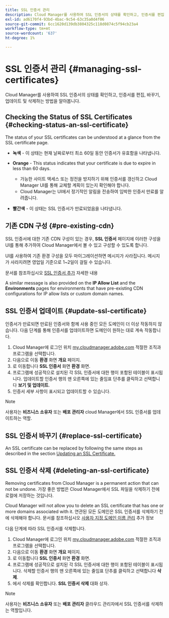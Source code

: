 ```yaml
---
title: SSL 인증서 관리
description: Cloud Manager를 사용하여 SSL 인증서의 상태를 확인하고, 인증서를 편집, 바꾸기, 업데이트 및 삭제하는 방법을 알아봅니다.
exl-id: ad6170f4-93bd-4bac-9c54-63c35a0d4f06
source-git-commit: 6cc1620d139db3804325c118d0874c5f94cb23a4
workflow-type: tm+mt
source-wordcount: '637'
ht-degree: 1%

---
```


# SSL 인증서 관리 {#managing-ssl-certificates}

Cloud Manager를 사용하여 SSL 인증서의 상태를 확인하고, 인증서를 편집, 바꾸기, 업데이트 및 삭제하는 방법을 알아봅니다.

## Checking the Status of SSL Certificates {#checking-status-an-ssl-certificate}

The status of your SSL certificates can be understood at a glance from the SSL certificate page.

* **녹색** - 이 상태는 현재 날짜로부터 최소 60일 동안 인증서가 유효함을 나타냅니다.

* **Orange** - This status indicates that your certificate is due to expire in less than 60 days.
   * 가능한 사이트 액세스 또는 정전을 방지하기 위해 인증서를 갱신하고 Cloud Manager UI를 통해 교체할 계획이 있는지 확인해야 합니다.
   * Cloud Manager는 UI에서 정기적인 알림을 전송하여 임박한 인증서 만료를 알려줍니다.

* **빨간색** - 이 상태는 SSL 인증서가 만료되었음을 나타냅니다.

## 기존 CDN 구성 {#pre-existing-cdn}

SSL 인증서에 대한 기존 CDN 구성이 있는 경우, **SSL 인증서** 페이지에 이러한 구성을 UI를 통해 추가하여 Cloud Manager에서 볼 수 있고 구성할 수 있도록 합니다.

UI를 사용하여 기존 환경 구성을 모두 마이그레이션하면 메시지가 사라집니다. 메시지가 사라지려면 영업일 기준으로 1~2일이 걸릴 수 있습니다.

문서를 참조하십시오 [SSL 인증서 추가](/help/implementing/cloud-manager/managing-ssl-certifications/add-ssl-certificate.md) 자세한 내용

A similar message is also provided on the **IP Allow List** and the **Environments** pages for environments that have pre-existing CDN configurations for IP allow lists or custom domain names.

## SSL 인증서 업데이트 {#update-ssl-certificate}

인증서가 만료되면 만료된 인증서와 함께 사용 중인 모든 도메인이 더 이상 작동하지 않습니다. 다음 단계를 통해 인증서를 업데이트하면 도메인이 원하는 대로 계속 작동합니다.

1. Cloud Manager에 로그인 위치 [my.cloudmanager.adobe.com](https://my.cloudmanager.adobe.com/) 적절한 조직과 프로그램을 선택합니다.
1. 다음으로 이동 **환경** 화면 **개요** 페이지.
1. 로 이동합니다 **SSL 인증서** 화면 **환경** 화면.
1. 프로그램에 성공적으로 설치된 각 SSL 인증서에 대한 행이 포함된 테이블이 표시됩니다. 업데이트할 인증서 행의 맨 오른쪽에 있는 줄임표 단추를 클릭하고 선택합니다 **보기 및 업데이트**.
1. 인증서 세부 사항이 표시되고 업데이트할 수 있습니다.

>[!NOTE]
>
>사용자는 **비즈니스 소유자** 또는 **배포 관리자** cloud Manager에서 SSL 인증서를 업데이트하는 역할.

## SSL 인증서 바꾸기 {#replace-ssl-certificate}

An SSL certificate can be replaced by following the same steps as described in the section [Updating an SSL Certificate.](#update-ssl-certificate)

## SSL 인증서 삭제 {#deleting-an-ssl-certificate}

Removing certificates from Cloud Manager is a permanent action that can not be undone. 가장 좋은 방법은 Cloud Manager에서 SSL 파일을 삭제하기 전에 로컬에 저장하는 것입니다.

Cloud Manager will not allow you to delete an SSL certificate that has one or more domains associated with it. 연관된 모든 도메인은 SSL 인증서를 삭제하기 전에 삭제해야 합니다. 문서를 참조하십시오 [사용자 지정 도메인 이름 관리](/help/implementing/cloud-manager/custom-domain-names/managing-custom-domain-names.md) 추가 정보

다음 단계에 따라 SSL 인증서를 삭제합니다.

1. Cloud Manager에 로그인 위치 [my.cloudmanager.adobe.com](https://my.cloudmanager.adobe.com/) 적절한 조직과 프로그램을 선택합니다.
1. 다음으로 이동 **환경** 화면 **개요** 페이지.
1. 로 이동합니다 **SSL 인증서** 화면 **환경** 화면.
1. 프로그램에 성공적으로 설치된 각 SSL 인증서에 대한 행이 포함된 테이블이 표시됩니다. 삭제할 인증서 행의 맨 오른쪽에 있는 줄임표 단추를 클릭하고 선택합니다 **삭제**.
1. 에서 삭제를 확인합니다. **SSL 인증서 삭제** 대화 상자.

>[!NOTE]
>
>사용자는 **비즈니스 소유자** 또는 **배포 관리자** 클라우드 관리자에서 SSL 인증서를 삭제하는 역할입니다.
